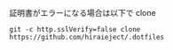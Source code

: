 
証明書がエラーになる場合は以下で clone

    git -c http.sslVerify=false clone https://github.com/hiraieject/.dotfiles

